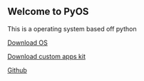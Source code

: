 ## Welcome to PyOS

This is a operating system based off python
  
[Download OS](https://github.com/PyOS-Inc/PyOS-Inc.github.io/files/5647876/pyos_release_1.zip)

[Download custom apps kit](https://github.com/PyOS-Inc/PyOS-Inc.github.io/files/5647878/custom.app.kits.zip)

[Github](https://github.com/PyOS-Inc/PyOS-Inc.github.io/tree/main)
